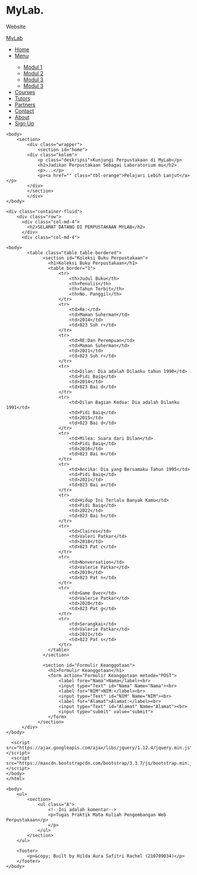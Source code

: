 # MyLab.
Website

<!DOCTYPE html>
<html lang="en" dir="ltr">
    <head>
        <meta charset="ulf-8">
        <meta name="viewport" content="width=device-width", initial-scale="1.0">
        <link rel="stylesheet" href="modul42.css">
        <title> My Lab </title>
    </head>
    <body>
        <nav>
            <div class="fContainer">
                <nav class="wrapper">
                    <div class="logo"><a href=''> MyLab</a></div>
                    <div class="menu">
                    <div class="brand"></div>
                    <ul class="navigation">
                        <li class="dropdown"
                        <li><a href="#home" class="active">Home</a></li>
                        <li><a href="#menu" class="active">Menu</a></li>
                        <ul class="dropdown-menu">
                            <li><a href="Modul 1.html">Modul 1</a></li>
                            <li><a href="Modul 2.html">Modul 2</a></li>
                            <li><a href="Modul 3 Gabungan Inline, Internal, Eksternal.html">Modul 3</a></li>
                            <li><a href="Modul 3 Variasi CSS.html">Modul 3</a> </li>
                        </ul>
                        <li><a href="#courses">Courses</a></li>
                        <li><a href="#tutors">Tutors</a></li>
                        <li><a href="#partners">Partners</a></li>
                        <li><a href="#contact">Contact</a></li>
                        <li><a href="#about">About</a></li>
                        <li><a href="#signup" class="tbl-biru">Sign Up</a></li>
                    </ul>
                    </div>
            </div>
        </nav>
    </body>

    <body>
        <section>
            <div class="wrapper">
                <section id="home">
            <div class="kolom">
                <p class="deskripsi">Kunjungi Perpustakaan di MyLab</p>
                <h2>Jadikan Perpustakaan Sebagai Laboratorium mu</h2>
                <p>...</p>
                <p><a href="" class="tbl-orange">Pelajari Lebih Lanjut</a></p>
            </div>
            </section>
            </div>
    </body>

    <div class="container-fluid">
        <div class="row">
          <div class="col-md-4">
            <h2>SELAMAT DATANG DI PERPUSTAKAAN MYLAB</h2>
          </div>
          <div class="col-md-4">
     
    <body>
            <table class="table table-bordered">
                  <section id="Koleksi Buku Perpustakaan">
                    <h1>Koleksi Buku Perpustakaan</h1>
                    <table border="1">
                        <tr>
                            <th>Judul Buku</th>
                            <th>Penulis</th>
                            <th>Tahun Terbit</th>
                            <th>No. Panggil</th>
                        </tr>
                        <tr>
                            <td>Re:</td>
                            <td>Maman Suherman</td>
                            <td>2014</td>
                            <td>823 Suh r</td>
                        </tr>
                        <tr>
                            <td>RE:Dan Perempuan</td>
                            <td>Maman Suherman</td>
                            <td>2021</td>
                            <td>823 Suh r</td>
                        </tr>
                        <tr>
                            <td>Dilan: Dia adalah Dilanku tahun 1990</td>
                            <td>Pidi Baiq</td>
                            <td>2014</td>
                            <td>823 Bai d</td>
                        </tr>
                        <tr>
                            <td>Dilan Bagian Kedua: Dia adalah Dilanku 1991</td>
                            <td>Pidi Baiq</td>
                            <td>2015</td>
                            <td>823 Bai d</td>
                        </tr>
                        <tr>
                            <td>Milea: Suara dari Dilan</td>
                            <td>Pidi Baiq</td>
                            <td>2016</td>
                            <td>823 Bai m</td>
                        </tr>
                        <tr>
                            <td>Ancika: Dia yang Bersamaku Tahun 1995</td>
                            <td>Pidi Baiq</td>
                            <td>2021</td>
                            <td>823 Bai a</td>
                        </tr>
                        <tr>
                            <td>Hidup Ini Terlalu Banyak Kamu</td>
                            <td>Pidi Baiq</td>
                            <td>2022</td>
                            <td>823 Bai h</td>
                        </tr>
                        <tr>
                            <td>Claires</td>
                            <td>Valeri Patkar</td>
                            <td>2018</td>
                            <td>823 Pat c</td>
                        </tr>
                        <tr>
                            <td>Nonversation</td>
                            <td>Valerie Patkar</td>
                            <td>2019</td>
                            <td>823 Pat n</td>
                        </tr>
                        <tr>
                            <td>Game Over</td>
                            <td>Valerie Patkar</td>
                            <td>2020</td>
                            <td>823 Pat g</td>
                        </tr>
                        <tr>
                            <td>Serangkai</td>
                            <td>Valerie Patkar</td>
                            <td>2021</td>
                            <td>823 Pat s</td>
                        </tr>
                    </table>
                  </section>

                  <section id="Formulir Keanggotaan">
                    <h1>Formulir Keanggotaan</h1>
                    <form action="Formulir Keanggotaan metode="POST">
                        <label fore="Nama">Nama</label><br>
                        <input type="Text" id="Nama" Name="Nama"><br>
                        <label for="NIM">NIM:</label><br>
                        <input type="Text" id="NIM" Name="NIM"><br>
                        <label for="Alamat">Alamat:</label><br>
                        <input type="Text" id="Alamat" Name="Alamat"><br>
                        <input type="submit" value="submit">
                    </form>
                </section>
          </div>
    </body>
    
      <script src="https://ajax.googleapis.com/ajax/libs/jquery/1.12.4/jquery.min.js"></script>
      <script src="https://maxcdn.bootstrapcdn.com/bootstrap/3.3.7/js/bootstrap.min.js"></script>
    </body>
    </html>

    <body>
        <ul>
            <section>
                <ul class="A">
                    <!--Ini adalah komentar-->
                    <p>Tugas Praktik Mata Kuliah Pengembangan Web Perpustakaan</p>
                    </p>
                </ul>
            </section>
        </ul>

        <footer>
            <p>&copy; Built by Hilda Aura Safitri Rachel (210709034)</p>
        </footer>
    </body>
</html>
